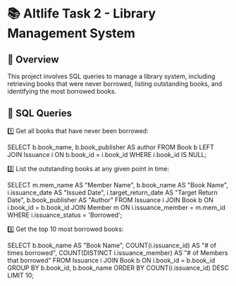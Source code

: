 # 📚 Altlife Task 2 - Library Management System  

## 📖 Overview  
This project involves SQL queries to manage a library system, including retrieving books that were never borrowed, listing outstanding books, and identifying the most borrowed books.  

## 📌 SQL Queries  

1️⃣ Get all books that have never been borrowed:

SELECT 
    b.book_name, 
    b.book_publisher AS author
FROM Book b
LEFT JOIN Issuance i ON b.book_id = i.book_id
WHERE i.book_id IS NULL;

2️⃣ List the outstanding books at any given point in time:

SELECT 
    m.mem_name AS "Member Name",
    b.book_name AS "Book Name",
    i.issuance_date AS "Issued Date",
    i.target_return_date AS "Target Return Date",
    b.book_publisher AS "Author"
FROM Issuance i
JOIN Book b ON i.book_id = b.book_id
JOIN Member m ON i.issuance_member = m.mem_id
WHERE i.issuance_status = 'Borrowed';

3️⃣ Get the top 10 most borrowed books:

SELECT 
    b.book_name AS "Book Name",
    COUNT(i.issuance_id) AS "# of times borrowed",
    COUNT(DISTINCT i.issuance_member) AS "# of Members that borrowed"
FROM Issuance i
JOIN Book b ON i.book_id = b.book_id
GROUP BY b.book_id, b.book_name
ORDER BY COUNT(i.issuance_id) DESC
LIMIT 10;


